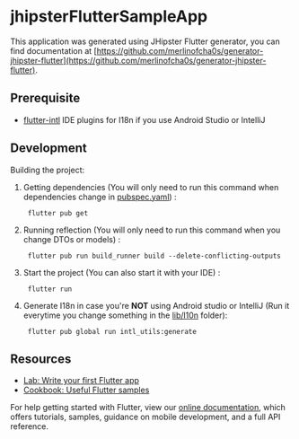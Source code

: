 # jhipsterFlutterSampleApp

This application was generated using JHipster Flutter generator, you can find documentation at [https://github.com/merlinofcha0s/generator-jhipster-flutter](https://github.com/merlinofcha0s/generator-jhipster-flutter).

## Prerequisite

- [flutter-intl](https://plugins.jetbrains.com/plugin/13666-flutter-intl) IDE plugins for I18n if you use Android Studio or IntelliJ

## Development

Building the project:

1. Getting dependencies (You will only need to run this command when dependencies change in [pubspec.yaml](pubspec.yaml)) :

        flutter pub get

2. Running reflection (You will only need to run this command when you change DTOs or models) :

        flutter pub run build_runner build --delete-conflicting-outputs

3. Start the project (You can also start it with your IDE) :

        flutter run

4. Generate I18n in case you're **NOT** using Android studio or IntelliJ (Run it everytime you change something in the [lib/l10n](lib/l10n) folder):

        flutter pub global run intl_utils:generate

## Resources

- [Lab: Write your first Flutter app](https://flutter.dev/docs/get-started/codelab)
- [Cookbook: Useful Flutter samples](https://flutter.dev/docs/cookbook)

For help getting started with Flutter, view our [online documentation](https://flutter.dev/docs), which offers tutorials,
samples, guidance on mobile development, and a full API reference.

